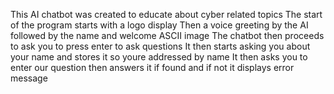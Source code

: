 This AI chatbot was created to educate about cyber related topics
The start of the program starts with a logo display
Then a voice greeting by the AI
followed by the name and welcome ASCII image
The chatbot then proceeds to ask you to press enter to ask questions
It then starts asking you about your name and stores it so youre addressed by name
It then asks you to enter our question then answers it if found and if not it displays error message
